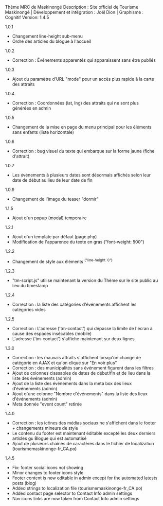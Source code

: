 Thème MRC de Maskinongé
Description : Site officiel de Tourisme Maskinongé | Développement et intégration : Joël Dion | Graphisme : Cognitif
Version: 1.4.5

1.0.1
- Changement line-height sub-menu
- Ordre des articles du blogue à l'accueil

1.0.2
- Correction : Événements apparentés qui apparaissent sans être publiés 

1.0.3 
- Ajout du paramètre d'URL "mode" pour un accès plus rapide à la carte des attraits

1.0.4
- Correction : Coordonnées (lat, lng) des attraits qui ne sont plus générées en admin

1.0.5
- Changement de la mise en page du menu principal pour les éléments sans enfants (liste horizontale)

1.0.6
- Correction : bug visuel du texte qui embarque sur la forme jaune (fiche d'attrait)

1.0.7
- Les événements à plusieurs dates sont désormais affichés selon leur date de début au lieu de leur date de fin

1.0.9
- Changement de l'image du teaser "dormir"

1.1.5
- Ajout d'un popup (modal) temporaire

1.2.1
- Ajout d'un template par défaut (page.php)
- Modification de l'apparence du texte en gras ("font-weight: 500")

1.2.2
- Changement de style aux éléments <sup> ("line-height: 0")

1.2.3
- "tm-script.js" utilise maintenant la version du Thème sur le site public au lieu du timestamp

1.2.4
- Correction : la liste des catégories d'événements affichent les catégories vides

1.2.5 
- Correction : L'adresse ('tm-contact') qui dépasse la limite de l'écran à cause des espaces insécables (mobile)
- L'adresse ('tm-contact') s'affiche maintenant sur deux lignes

1.3.0 
- Correction : les mauvais attraits s'affichent lorsqu'on change de catégorie en AJAX et qu'on clique sur "En voir plus"
- Correction : des municipalités sans événement figurent dans les filtres
- Ajout de colonnes classables de dates de début/fin et de lieu dans la liste des événements (admin)
- Ajout de la liste des événements dans la meta box des lieux d'événements (admin)
- Ajout d'une colonne "Nombre d'événements" dans la liste des lieux d'événements (admin)
- Meta donnée "event count" retirée

1.4.0 
- Correction : les icônes des médias sociaux ne s'affichent dans le footer + changements mineurs de style
- Le contenu du footer est maintenant éditable excepté les deux derniers articles gu Blogue qui est automatisé
- Ajout de plusieurs chaînes de caractères dans le fichier de localization (tourismemaskinonge-fr_CA.po)

1.4.5
- Fix: footer social icons not showing
- Minor changes to footer icons style
- Footer content is now editable in admin except for the automated latests posts (blog)
- Added strings to localization file (tourismemaskinonge-fr_CA.po)
- Added contact page selector to Contact Info admin settings
- Nav icons links are now taken from Contact Info admin settings